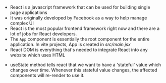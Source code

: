 - React is a javascript framework that can be used for building single page applications
- It was originally developed by Facebook as a way to help manage complex UI 
- React is the most popular frontend framework right now and there are a lot of jobs for React developers. 
- The `App` component is essentially the root component for the entire application. In vite projects, App is created in *src/main.jsx*
- React DOM is everything that's needed to integrate React into any website which uses HTML
* useState method tells react that we want to have a 'stateful' value which changes over time. Whenever this stateful value changes, the affected components will re-render to use it.
